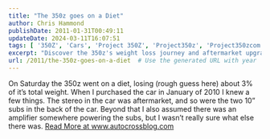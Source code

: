 ```yaml
---
title: "The 350z goes on a Diet"
author: Chris Hammond
publishDate: 2011-01-31T00:49:11
updateDate: 2024-03-11T16:07:51
tags: [ '350Z', 'Cars', 'Project 350Z', 'Project350z', 'Project350zcom' ]
excerpt: "Discover the 350z's weight loss journey and aftermarket upgrades. Learn more about the car's transformation at www.autocrossblog.com."
url: /2011/the-350z-goes-on-a-diet  # Use the generated URL with year
---
```

On Saturday the 350z went on a diet, losing (rough guess here) about 3% of it’s total weight.  When I purchased the car in January of 2010 I knew a few things. The stereo in the car was aftermarket, and so were the two 10” subs in the back of the car. Beyond that I also assumed there was an amplifier somewhere powering the subs, but I wasn’t really sure what else there was. <a href="https://www.autocrossblog.com/the-350z-goes-on-a-diet">Read More at www.autocrossblog.com</a>


